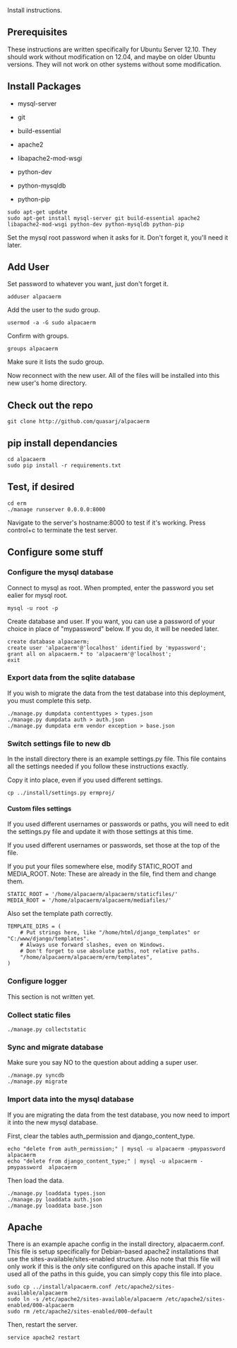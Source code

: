 Install instructions.

## Prerequisites
These instructions are written specifically for Ubuntu Server 12.10.
They should work without modification on 12.04, and maybe on older Ubuntu
versions. They will not work on other systems without some modification.


## Install Packages

* mysql-server
* git
* build-essential
* apache2
* libapache2-mod-wsgi

* python-dev
* python-mysqldb
* python-pip

```
sudo apt-get update
sudo apt-get install mysql-server git build-essential apache2 libapache2-mod-wsgi python-dev python-mysqldb python-pip
```

Set the mysql root password when it asks for it.
Don't forget it, you'll need it later.

## Add User

Set password to whatever you want, just don't forget it.
```
adduser alpacaerm
```

Add the user to the sudo group.
```
usermod -a -G sudo alpacaerm
```

Confirm with groups.
```
groups alpacaerm
```
Make sure it lists the sudo group.


Now reconnect with the new user. All of the files will be
installed into this new user's home directory.


## Check out the repo
```
git clone http://github.com/quasarj/alpacaerm
```

## pip install dependancies
```
cd alpacaerm
sudo pip install -r requirements.txt
```

## Test, if desired
```
cd erm
./manage runserver 0.0.0.0:8000
```

Navigate to the server's hostname:8000 to test if it's working.
Press control+c to terminate the test server.

## Configure some stuff

### Configure the mysql database
Connect to mysql as root. When prompted, enter the password you set ealier
for mysql root.
```
mysql -u root -p
```

Create database and user. If you want, you can use a password of your choice
in place of "mypassword" below. If you do, it will be needed later.
```
create database alpacaerm;
create user 'alpacaerm'@'localhost' identified by 'mypassword';
grant all on alpacaerm.* to 'alpacaerm'@'localhost';
exit
```

### Export data from the sqlite database
If you wish to migrate the data from the test database into this
deployment, you must complete this setp.

```
./manage.py dumpdata contenttypes > types.json
./manage.py dumpdata auth > auth.json
./manage.py dumpdata erm vendor exception > base.json
```


### Switch settings file to new db
In the install directory there is an example settings.py file.
This file contains all the settings needed if you follow these 
instructions exactly. 

Copy it into place, even if you used different settings.
```
cp ../install/settings.py ermproj/
```

#### Custom files settings
If you used different usernames or passwords
or paths, you will need to edit the settings.py file and 
update it with those settings at this time.

If you used different usernames or passwords, set those at the top of the file.

If you put your files somewhere else, modify STATIC_ROOT and MEDIA_ROOT.
Note: These are already in the file, find them and change them.
```
STATIC_ROOT = '/home/alpacaerm/alpacaerm/staticfiles/'
MEDIA_ROOT = '/home/alpacaerm/alpacaerm/mediafiles/'
```

Also set the template path correctly.
```
TEMPLATE_DIRS = (
    # Put strings here, like "/home/html/django_templates" or "C:/www/django/templates".
    # Always use forward slashes, even on Windows.
    # Don't forget to use absolute paths, not relative paths.
    "/home/alpacaerm/alpacaerm/erm/templates",
)
```

### Configure logger
This section is not written yet.

### Collect static files
```
./manage.py collectstatic
```

### Sync and migrate database
Make sure you say NO to the question about adding a super user.

```
./manage.py syncdb
./manage.py migrate
```


### Import data into the mysql database
If you are migrating the data from the test database, you now need to
import it into the new mysql database.

First, clear the tables auth_permission and django_content_type.
```
echo "delete from auth_permission;" | mysql -u alpacaerm -pmypassword alpacaerm
echo "delete from django_content_type;" | mysql -u alpacaerm -pmypassword  alpacaerm
```

Then load the data.
```
./manage.py loaddata types.json
./manage.py loaddata auth.json
./manage.py loaddata base.json
```

## Apache

There is an example apache config in the install directory, alpacaerm.conf.
This file is setup specifically for Debian-based apache2 installations
that use the sites-available/sites-enabled structure. Also note that this
file will only work if this is the *only* site configured on this apache
install. If you used all of the paths in this guide, you can simply
copy this file into place.

```
sudo cp ../install/alpacaerm.conf /etc/apache2/sites-available/alpacaerm
sudo ln -s /etc/apache2/sites-available/alpacaerm /etc/apache2/sites-enabled/000-alpacaerm
sudo rm /etc/apache2/sites-enabled/000-default
```

Then, restart the server.
```
service apache2 restart
```
